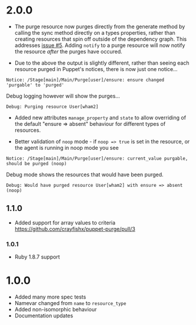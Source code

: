 # 2.0.0

* The purge resource now purges directly from the generate method by calling the sync method directly on a types properties,  rather than creating resources that spin off outside of the dependency graph.  This addresses [issue #5](https://github.com/crayfishx/puppet-purge/issues/5).  Adding `notify` to a purge resource will now notify the resource *after* the purges have occured.

* Due to the above the output is slightly different, rather than seeing each resource purged in Puppet's notices, there is now just one notice...

```
Notice: /Stage[main]/Main/Purge[user]/ensure: ensure changed 'purgable' to 'purged'
```

Debug logging however will show the purges...

```
Debug: Purging resource User[wham2]
```

* Added new attributes `manage_property` and `state` to allow overriding of the default "ensure => absent" behaviour for different types of resources.


* Better validation of `noop` mode - if `noop => true` is set in the resource, or the agent is running in noop mode you see

```
Notice: /Stage[main]/Main/Purge[user]/ensure: current_value purgable, should be purged (noop)
```

Debug mode shows the resources that would have been purged.

```
Debug: Would have purged resource User[wham2] with ensure => absent  (noop)
```

## 1.1.0

* Added support for array values to criteria https://github.com/crayfishx/puppet-purge/pull/3

### 1.0.1

* Ruby 1.8.7 support

# 1.0.0

* Added many more spec tests
* Namevar changed from `name` to `resource_type`
* Added non-isomorphic behaviour
* Documentation updates



